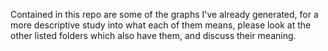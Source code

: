 Contained in this repo are some of the graphs I've already generated, for a more descriptive study into what each of them means, please look at the other listed folders which also have them, and discuss their meaning. 

